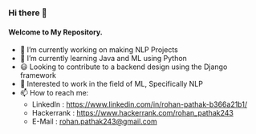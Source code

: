 ### Hi there 👋
#### Welcome to My Repository. 

- 🔭 I’m currently working on making NLP Projects
- 🌱 I’m currently learning Java and ML using Python
- :smiley: Looking to contribute to a backend design using the Django framework
- :monocle_face: Interested to work in the field of ML, Specifically NLP
- 📫 How to reach me:
    - LinkedIn : https://www.linkedin.com/in/rohan-pathak-b366a21b1/
    - Hackerrank : https://www.hackerrank.com/rohan_pathak243
    - E-Mail : rohan.pathak243@gmail.com


<!--
- 😄 Pronouns: ...
- ⚡ Fun fact: ...
-->
